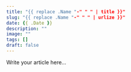 ```yaml
---
title: "{{ replace .Name "-" " " | title }}"
slug: "{{ replace .Name "-" " " | urlize }}"
date: {{ .Date }}
description: ""
image: ""
tags: []
draft: false
---
```


<!--more-->

Write your article here…
